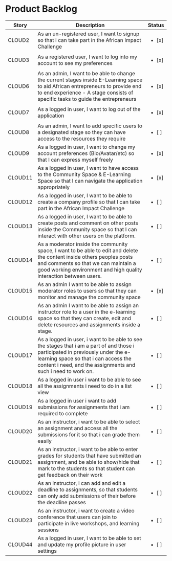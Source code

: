 # Product Backlog


Story | Description | Status |
----- | ----------- | ------ |
CLOUD2 | As an un-registered user, I want to signup so that i can take part in the African Impact Challenge |  <ul> <li> [x] </li> </ul>
CLOUD3 | As a registered user, I want to log into my account to see my preferences | <ul> <li> [x] </li> </ul>
CLOUD6 | As an admin, I want to be able to change the current stages inside E-Learning space to aid African entrepreneurs to provide end to end experience - A stage consists of specific tasks to guide the entrepreneurs | <ul> <li> [x] </li> </ul>
CLOUD7 | As a logged in user, I want to log out of the application | <ul> <li> [x] </li> </ul>
CLOUD8 | As an admin, I want to add specific users to a designated stage so they can have access to the resources they require | <ul> <li> [ ] </li> </ul>
CLOUD9 | As a logged in user, I want to change my account preferences (Bio/Avatar/etc) so that I can express myself freely | <ul> <li> [x] </li> </ul>
CLOUD11 | As a logged in user, I want to have access to the Community Space & E-Learning Space so that I can navigate the application appropriately | <ul> <li> [x] </li> </ul>
CLOUD12 | As a logged in user, I want to be able to create a company profile so that I can take part in the African Impact Challenge | <ul> <li> [ ] </li> </ul>
CLOUD13 | As a logged in user, I want to be able to create posts and comment on other posts inside the Community space so that I can interact with other users on the platform. | <ul> <li> [ ] </li> </ul>
CLOUD14 | As a moderator inside the community space, I want to be able to edit and delete the content inside others peoples posts and comments so that we can maintain a good working environment and high quality interaction between users. | <ul> <li> [ ] </li> </ul>
CLOUD15 | As an admin I want to be able to assign moderator roles to users so that they can monitor and manage the community space | <ul> <li> [x] </li> </ul>
CLOUD16 | As an admin I want to be able to assign an instructor role to a user in the e-learning space so that they can create, edit and delete resources and assignments inside a stage. | <ul> <li> [ ] </li> </ul>
CLOUD17 | As a logged in user, i want to be able to see the stages that i am a part of and those i participated in previously under the e-learning space so that i can access the content i need, and the assignments and such i need to work on. | <ul> <li> [ ] </li> </ul>
CLOUD18 | As a logged in user i want to be able to see all the assignments i need to do in a list view | <ul> <li> [ ] </li> </ul>
CLOUD19 | As a logged in user i want to add submissions for assignments that i am required to complete | <ul> <li> [ ] </li> </ul>
CLOUD20 | As an instructor, i want to be able to select an assignment and access all the submissions for it so that i can grade them easily | <ul> <li> [ ] </li> </ul>
CLOUD21 | As an instructor, i want to be able to enter grades for students that have submitted an assignment, and be able to show/hide that mark to the students so that student can get feedback on their work | <ul> <li> [ ] </li> </ul>
CLOUD22 | As an instructor, i can add and edit a deadline to assignments, so that students can only add submissions of their before the deadline passes | <ul> <li> [ ] </li> </ul>
CLOUD23 | As an instructor, i want to create a video conference that users can join to participate in live workshops, and learning sessions | <ul> <li> [ ] </li> </ul>
CLOUD44 | As a logged in user, I want to be able to set and update my profile picture in user settings | <ul> <li> [ ] </li> </ul>